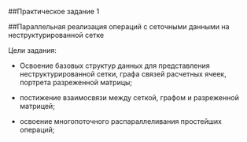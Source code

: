 ##Практическое задание 1

##Параллельная реализация операций с сеточными данными на неструктурированной сетке

Цели задания:

* Освоение базовых структур данных для представления неструктурированной сетки, графа связей расчетных ячеек, портрета разреженной матрицы;

* постижение взаимосвязи между сеткой, графом и разреженной матрицей;

* освоение многопоточного распараллеливания простейших операций;
